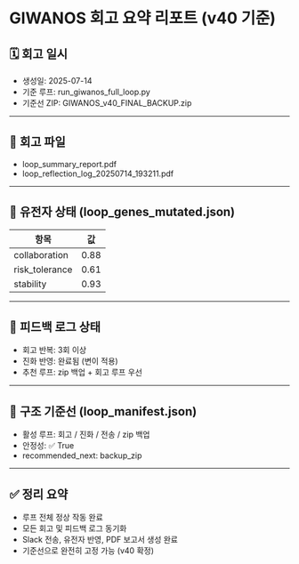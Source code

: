 
# GIWANOS 회고 요약 리포트 (v40 기준)

## 🗓 회고 일시
- 생성일: 2025-07-14
- 기준 루프: run_giwanos_full_loop.py
- 기준선 ZIP: GIWANOS_v40_FINAL_BACKUP.zip

---

## 📄 회고 파일
- loop_summary_report.pdf
- loop_reflection_log_20250714_193211.pdf

---

## 🧬 유전자 상태 (loop_genes_mutated.json)

| 항목 | 값 |
|------|-----|
| collaboration | 0.88 |
| risk_tolerance | 0.61 |
| stability | 0.93 |

---

## 🧠 피드백 로그 상태
- 회고 반복: 3회 이상
- 진화 반영: 완료됨 (변이 적용)
- 추천 루프: zip 백업 + 회고 루프 우선

---

## 📂 구조 기준선 (loop_manifest.json)
- 활성 루프: 회고 / 진화 / 전송 / zip 백업
- 안정성: ✅ True
- recommended_next: backup_zip

---

## ✅ 정리 요약
- 루프 전체 정상 작동 완료
- 모든 회고 및 피드백 로그 동기화
- Slack 전송, 유전자 반영, PDF 보고서 생성 완료
- 기준선으로 완전히 고정 가능 (v40 확정)

